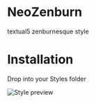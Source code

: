 # NeoZenburn
textual5 zenburnesque style

# Installation
Drop into your Styles folder

![Style preview](https://github.com/lcappuccio/NeoZenburn/blob/master/README.md/preview.png "Optional title")